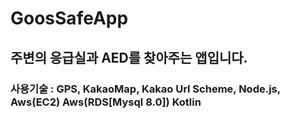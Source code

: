 # GoosSafeApp
## 주변의 응급실과 AED를 찾아주는 앱입니다.

### 사용기술 : GPS, KakaoMap, Kakao Url Scheme, Node.js, Aws(EC2) Aws(RDS[Mysql 8.0]) Kotlin
